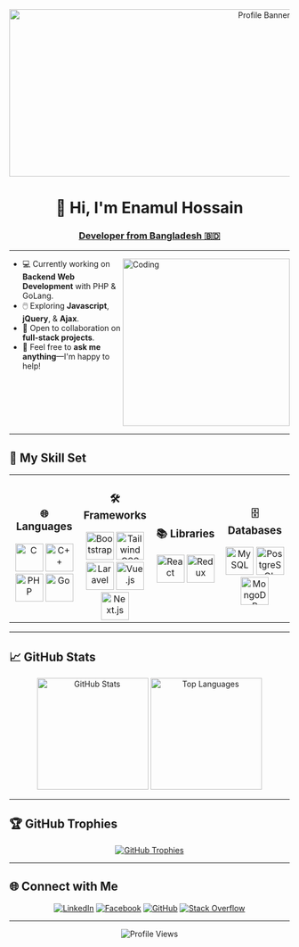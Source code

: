 <div align="center">
  <img src="https://repository-images.githubusercontent.com/588181932/e36ec678-7984-4cdd-8e4c-a3932772ff8e" height="300" width="900" alt="Profile Banner"/>
</div>

<h1 align="center">👋 Hi, I'm Enamul Hossain</h1>
<h3 align="center"><ins>Developer from Bangladesh 🇧🇩</ins></h3>

---

<img align="right" alt="Coding" width="300" height="300" src="https://cdn.dribbble.com/users/1162077/screenshots/3848914/programmer.gif"/>

- 💻 Currently working on **Backend Web Development** with PHP & GoLang.  
- 🖱️ Exploring **Javascript**, **jQuery**, & **Ajax**.  
- 🤝 Open to collaboration on **full-stack projects**.  
- 💬 Feel free to **ask me anything**—I'm happy to help!

<br clear="both"/>

---

## 🚀 My Skill Set  

<table>
<tr>
<td align="center" width="25%">
<h3>🌐 Languages</h3>
<a href="https://www.cprogramming.com/" target="_blank"><img src="https://profilinator.rishav.dev/skills-assets/c-original.svg" height="50" alt="C"/></a>
<a href="https://www.cplusplus.com/" target="_blank"><img src="https://profilinator.rishav.dev/skills-assets/cplusplus-original.svg" height="50" alt="C++"/></a>
<a href="https://www.php.net/" target="_blank"><img src="https://profilinator.rishav.dev/skills-assets/php-original.svg" height="50" alt="PHP"/></a>
<a href="https://go.dev/" target="_blank"><img src="https://profilinator.rishav.dev/skills-assets/go-original.svg" height="50" alt="Go"/></a>
</td>
<td align="center" width="25%">
<h3>🛠️ Frameworks</h3>
<a href="https://getbootstrap.com/docs/3.4/javascript/" target="_blank"><img src="https://profilinator.rishav.dev/skills-assets/bootstrap-plain.svg" height="50" alt="Bootstrap"/></a>
<a href="https://www.tailwindcss.com/" target="_blank"><img src="https://profilinator.rishav.dev/skills-assets/tailwindcss.svg" height="50" alt="Tailwind CSS"/></a>
<a href="https://laravel.com/" target="_blank"><img src="https://profilinator.rishav.dev/skills-assets/laravel-plain-wordmark.svg" height="50" alt="Laravel"/></a>
<a href="https://vuejs.org/" target="_blank"><img src="https://profilinator.rishav.dev/skills-assets/vuejs-original-wordmark.svg" height="50" alt="Vue.js"/></a>
<a href="https://nextjs.org/" target="_blank"><img src="https://logowik.com/content/uploads/images/nextjs2106.logowik.com.webp" height="50" alt="Next.js"/></a>
</td>
<td align="center" width="25%">
<h3>📚 Libraries</h3>
<a href="https://reactjs.org/" target="_blank"><img src="https://profilinator.rishav.dev/skills-assets/react-original-wordmark.svg" height="50" alt="React"/></a>
<a href="https://redux.js.org/" target="_blank"><img src="https://profilinator.rishav.dev/skills-assets/redux-original.svg" height="50" alt="Redux"/></a>
</td>
<td align="center" width="25%">
<h3>🗄️ Databases</h3>
<a href="https://www.mysql.com/" target="_blank"><img src="https://profilinator.rishav.dev/skills-assets/mysql-original-wordmark.svg" height="50" alt="MySQL"/></a>
<a href="https://www.postgresql.org/" target="_blank"><img src="https://profilinator.rishav.dev/skills-assets/postgresql-original-wordmark.svg" height="50" alt="PostgreSQL"/></a>
<a href="https://www.mongodb.com/" target="_blank"><img src="https://profilinator.rishav.dev/skills-assets/mongodb-original-wordmark.svg" height="50" alt="MongoDB"/></a>
</td>
</tr>
</table>

---

## 📈 GitHub Stats  

<div align="center">
  <img src="https://github-readme-stats.vercel.app/api?username=enamulhossain&show_icons=true&theme=radical" alt="GitHub Stats" height="200"/>
  <img src="https://github-readme-stats.vercel.app/api/top-langs/?username=enamulhossain&layout=compact&theme=radical" alt="Top Languages" height="200"/>
</div>

---

## 🏆 GitHub Trophies  

<div align="center">
  <a href="https://github.com/ryo-ma/github-profile-trophy">
    <img src="https://github-profile-trophy.vercel.app/?username=enamulhossain&theme=radical" alt="GitHub Trophies"/>
  </a>
</div>

---

## 🌐 Connect with Me  

<div align="center">
  <a href="https://linkedin.com/in/enamulhossain79" target="_blank"><img src="https://img.shields.io/badge/LinkedIn-%231E77B5.svg?&style=for-the-badge&logo=linkedin&logoColor=white" alt="LinkedIn"/></a>
  <a href="https://www.facebook.com/enamulhossain00" target="_blank"><img src="https://img.shields.io/badge/Facebook-%232E87FB.svg?&style=for-the-badge&logo=facebook&logoColor=white" alt="Facebook"/></a>
  <a href="https://github.com/EnamulHossain" target="_blank"><img src="https://img.shields.io/badge/GitHub-%2324292e.svg?&style=for-the-badge&logo=github&logoColor=white" alt="GitHub"/></a>
  <a href="https://stackoverflow.com/users/20836557" target="_blank"><img src="https://img.shields.io/badge/StackOverflow-%23F28032.svg?&style=for-the-badge&logo=stackoverflow&logoColor=white" alt="Stack Overflow"/></a>
</div>

---

<div align="center">
  <img src="https://komarev.com/ghpvc/?username=EnamulHossain&&style=flat-square" alt="Profile Views"/>
</div>
